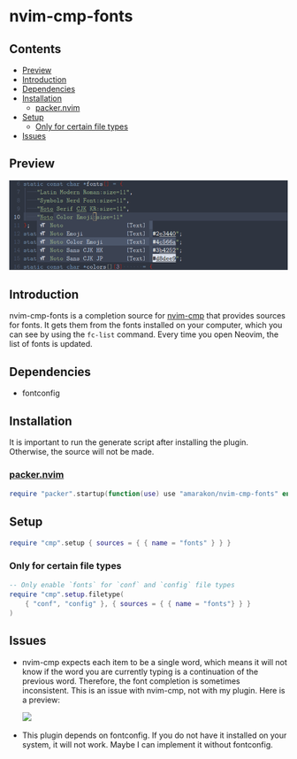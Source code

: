 nvim-cmp-fonts
================

## Contents

-   <a href="#preview" id="toc-preview">Preview</a>
-   <a href="#introduction" id="toc-introduction">Introduction</a>
-   <a href="#dependencies" id="toc-dependencies">Dependencies</a>
-   <a href="#installation" id="toc-installation">Installation</a>
    -   <a href="#packernvim" id="toc-packernvim"><span>packer.nvim</span></a>
-   <a href="#setup" id="toc-setup">Setup</a>
    -   <a href="#only-for-certain-file-types"
        id="toc-only-for-certain-file-types">Only for certain file types</a>
-   <a href="#issues" id="toc-issues">Issues</a>

## Preview

![](media/preview.png)

## Introduction

nvim-cmp-fonts is a completion source for
[nvim-cmp](https://github.com/hrsh7th/nvim-cmp) that provides sources
for fonts. It gets them from the fonts installed on your computer, which
you can see by using the `fc-list` command. Every time you open Neovim,
the list of fonts is updated.

## Dependencies

-   fontconfig

## Installation

It is important to run the generate script after installing the plugin.
Otherwise, the source will not be made.

### [packer.nvim](https://github.com/wbthomason/packer.nvim)

``` lua
require "packer".startup(function(use) use "amarakon/nvim-cmp-fonts" end)
```

## Setup

``` lua
require "cmp".setup { sources = { { name = "fonts" } } }
```

### Only for certain file types

``` lua
-- Only enable `fonts` for `conf` and `config` file types
require "cmp".setup.filetype(
    { "conf", "config" }, { sources = { { name = "fonts"} } }
)
```

## Issues

-   nvim-cmp expects each item to be a single word, which means it will
    not know if the word you are currently typing is a continuation of
    the previous word. Therefore, the font completion is sometimes
    inconsistent. This is an issue with nvim-cmp, not with my plugin.
    Here is a preview:

    ![](media/issue.gif)

-   This plugin depends on fontconfig. If you do not have it installed
    on your system, it will not work. Maybe I can implement it without
    fontconfig.
